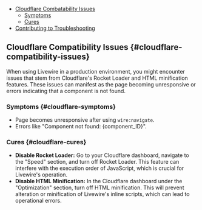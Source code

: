 * [Cloudflare Combatability Issues](#cloudflare-combatability-issues)
    * [Symptoms](#cloudflare-symptoms)
    * [Cures](#cloudflare-cures)
* [Contributing to Troubleshooting](/docs/contribution-guide)


## Cloudflare Compatibility Issues {#cloudflare-compatibility-issues}

When using Livewire in a production environment, you might encounter issues that stem from Cloudflare's Rocket Loader and HTML minification features. These issues can manifest as the page becoming unresponsive or errors indicating that a component is not found.

### Symptoms {#cloudflare-symptoms}
* Page becomes unresponsive after using `wire:navigate`.
* Errors like "Component not found: {component_ID}".

### Cures {#cloudflare-cures}
* **Disable Rocket Loader:** Go to your Cloudflare dashboard, navigate to the "Speed" section, and turn off Rocket Loader. This feature can interfere with the execution order of JavaScript, which is crucial for Livewire's operation.
* **Disable HTML Minification:** In the Cloudflare dashboard under the "Optimization" section, turn off HTML minification. This will prevent alteration or minification of Livewire's inline scripts, which can lead to operational errors.